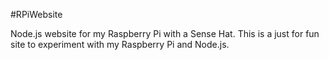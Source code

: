 #RPiWebsite

Node.js website for my Raspberry Pi with a Sense Hat. This is a just for fun site to experiment with my Raspberry Pi and Node.js.